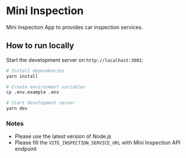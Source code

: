 # Mini Inspection

Mini Inspection App to provides car inspection services.

## How to run locally

Start the development server on `http://localhost:3001`:

```bash
# Install dependencies
yarn install

# Create environment variables
cp .env.example .env

# Start development server
yarn dev
```

### Notes

- Please use the latest version of Node.js
- Please fill the `VITE_INSPECTION_SERVICE_URL` with Mini Inspection API endpoint
